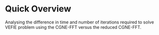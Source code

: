 # Quick Overview #

Analysing the difference in time and number of iterations required to solve VEFIE problem using the CGNE-FFT versus the reduced CGNE-FFT.